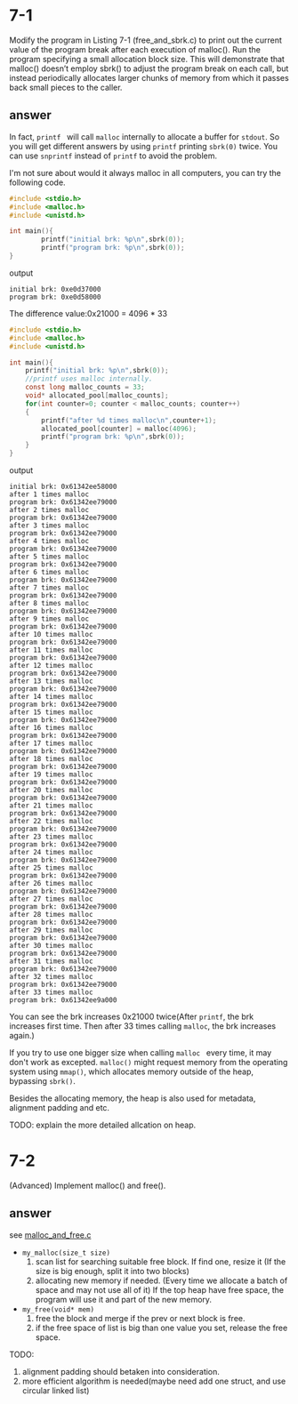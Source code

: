 # 7-1

Modify the program in Listing 7-1 (free_and_sbrk.c) to print out the current value of the program break after each execution of malloc(). Run the program specifying a small allocation block size. This will demonstrate that malloc() doesn’t employ sbrk() to adjust the program break on each call, but instead periodically allocates larger chunks of memory from which it passes back small pieces to the caller.

## answer

In fact, `printf ` will call `malloc` internally to allocate a buffer for `stdout`. So you will get different answers by using `printf` printing `sbrk(0)` twice.
You can use `snprintf` instead of `printf` to avoid the problem.

I'm not sure about would it always malloc in all computers, you can try the following code.

```c
#include <stdio.h>
#include <malloc.h>
#include <unistd.h>

int main(){
		printf("initial brk: %p\n",sbrk(0));
		printf("program brk: %p\n",sbrk(0));
}
```

output

```
initial brk: 0xe0d37000
program brk: 0xe0d58000
```

The difference value:0x21000 = 4096 * 33

```c
#include <stdio.h>
#include <malloc.h>
#include <unistd.h>

int main(){
    printf("initial brk: %p\n",sbrk(0));
    //printf uses malloc internally.
    const long malloc_counts = 33;
    void* allocated_pool[malloc_counts];
    for(int counter=0; counter < malloc_counts; counter++)
    {
        printf("after %d times malloc\n",counter+1);
        allocated_pool[counter] = malloc(4096);
        printf("program brk: %p\n",sbrk(0));
    }
}
```

output

```
initial brk: 0x61342ee58000
after 1 times malloc
program brk: 0x61342ee79000
after 2 times malloc
program brk: 0x61342ee79000
after 3 times malloc
program brk: 0x61342ee79000
after 4 times malloc
program brk: 0x61342ee79000
after 5 times malloc
program brk: 0x61342ee79000
after 6 times malloc
program brk: 0x61342ee79000
after 7 times malloc
program brk: 0x61342ee79000
after 8 times malloc
program brk: 0x61342ee79000
after 9 times malloc
program brk: 0x61342ee79000
after 10 times malloc
program brk: 0x61342ee79000
after 11 times malloc
program brk: 0x61342ee79000
after 12 times malloc
program brk: 0x61342ee79000
after 13 times malloc
program brk: 0x61342ee79000
after 14 times malloc
program brk: 0x61342ee79000
after 15 times malloc
program brk: 0x61342ee79000
after 16 times malloc
program brk: 0x61342ee79000
after 17 times malloc
program brk: 0x61342ee79000
after 18 times malloc
program brk: 0x61342ee79000
after 19 times malloc
program brk: 0x61342ee79000
after 20 times malloc
program brk: 0x61342ee79000
after 21 times malloc
program brk: 0x61342ee79000
after 22 times malloc
program brk: 0x61342ee79000
after 23 times malloc
program brk: 0x61342ee79000
after 24 times malloc
program brk: 0x61342ee79000
after 25 times malloc
program brk: 0x61342ee79000
after 26 times malloc
program brk: 0x61342ee79000
after 27 times malloc
program brk: 0x61342ee79000
after 28 times malloc
program brk: 0x61342ee79000
after 29 times malloc
program brk: 0x61342ee79000
after 30 times malloc
program brk: 0x61342ee79000
after 31 times malloc
program brk: 0x61342ee79000
after 32 times malloc
program brk: 0x61342ee79000
after 33 times malloc
program brk: 0x61342ee9a000
```

You can see the brk increases 0x21000 twice(After `printf`, the brk increases first time. Then after 33 times calling `malloc`, the brk increases again.)

If you try to use one bigger size when calling `malloc ` every time, it may don't work as excepted. `malloc()` might request memory from the operating system using `mmap()`, which allocates memory outside of the heap, bypassing `sbrk()`.

Besides the allocating memory, the heap is also used for metadata, alignment padding and etc.

TODO: explain the more detailed allcation on heap.

# 7-2

(Advanced) Implement malloc() and free().

## answer
see [malloc_and_free.c](./malloc_and_free.c)

- `my_malloc(size_t size)` 
    1. scan list for searching suitable free block. If find one, resize it (If the size is big enough, split it into two blocks) 
    2. allocating new memory if needed. (Every time we allocate a batch of space and may not use all of it) If the top heap have free space, the program will use it and part of the new memory. 
- `my_free(void* mem)`
    1. free the block and merge if the prev or next block is free.
    2. if the free space of list is big than one value you set, release the free space.

TODO: 
1. alignment padding should betaken into consideration.
2. more efficient algorithm is needed(maybe need add one struct, and use circular linked list)
